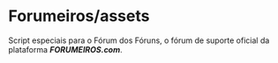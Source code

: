 # Forumeiros/assets

Script especiais para o Fórum dos Fóruns, o fórum de suporte oficial da plataforma ***FORUMEIROS.com***.
